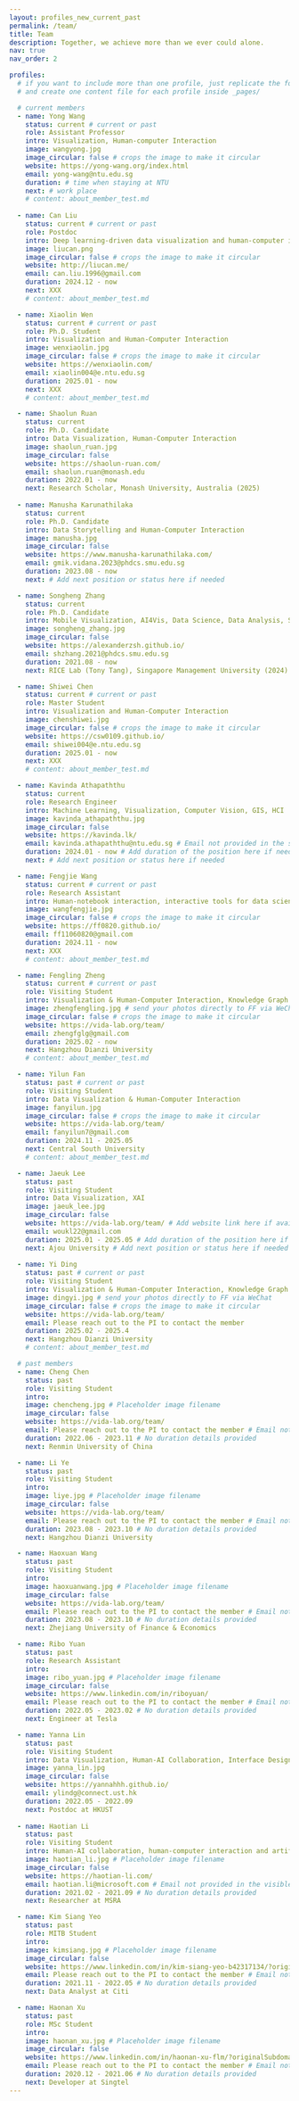 ```yaml
---
layout: profiles_new_current_past
permalink: /team/
title: Team
description: Together, we achieve more than we ever could alone.
nav: true
nav_order: 2

profiles:
  # if you want to include more than one profile, just replicate the following block
  # and create one content file for each profile inside _pages/

  # current members
  - name: Yong Wang
    status: current # current or past
    role: Assistant Professor
    intro: Visualization, Human-computer Interaction
    image: wangyong.jpg
    image_circular: false # crops the image to make it circular
    website: https://yong-wang.org/index.html
    email: yong-wang@ntu.edu.sg
    duration: # time when staying at NTU
    next: # work place
    # content: about_member_test.md
  
  - name: Can Liu
    status: current # current or past
    role: Postdoc
    intro: Deep learning-driven data visualization and human-computer interaction
    image: liucan.png
    image_circular: false # crops the image to make it circular
    website: http://liucan.me/
    email: can.liu.1996@gmail.com
    duration: 2024.12 - now
    next: XXX
    # content: about_member_test.md

  - name: Xiaolin Wen
    status: current # current or past
    role: Ph.D. Student
    intro: Visualization and Human-Computer Interaction
    image: wenxiaolin.jpg
    image_circular: false # crops the image to make it circular
    website: https://wenxiaolin.com/
    email: xiaolin004@e.ntu.edu.sg
    duration: 2025.01 - now
    next: XXX
    # content: about_member_test.md

  - name: Shaolun Ruan
    status: current
    role: Ph.D. Candidate
    intro: Data Visualization, Human-Computer Interaction
    image: shaolun_ruan.jpg
    image_circular: false
    website: https://shaolun-ruan.com/
    email: shaolun.ruan@monash.edu
    duration: 2022.01 - now
    next: Research Scholar, Monash University, Australia (2025)
  
  - name: Manusha Karunathilaka
    status: current
    role: Ph.D. Candidate
    intro: Data Storytelling and Human-Computer Interaction
    image: manusha.jpg
    image_circular: false
    website: https://www.manusha-karunathilaka.com/
    email: gmik.vidana.2023@phdcs.smu.edu.sg
    duration: 2023.08 - now
    next: # Add next position or status here if needed

  - name: Songheng Zhang
    status: current
    role: Ph.D. Candidate
    intro: Mobile Visualization, AI4Vis, Data Science, Data Analysis, Statistics
    image: songheng_zhang.jpg
    image_circular: false
    website: https://alexanderzsh.github.io/
    email: shzhang.2021@phdcs.smu.edu.sg
    duration: 2021.08 - now
    next: RICE Lab (Tony Tang), Singapore Management University (2024)

  - name: Shiwei Chen
    status: current # current or past
    role: Master Student
    intro: Visualization and Human-Computer Interaction
    image: chenshiwei.jpg
    image_circular: false # crops the image to make it circular
    website: https://csw0109.github.io/
    email: shiwei004@e.ntu.edu.sg
    duration: 2025.01 - now
    next: XXX
    # content: about_member_test.md

  - name: Kavinda Athapaththu
    status: current
    role: Research Engineer
    intro: Machine Learning, Visualization, Computer Vision, GIS, HCI
    image: kavinda_athapaththu.jpg
    image_circular: false
    website: https://kavinda.lk/
    email: kavinda.athapaththu@ntu.edu.sg # Email not provided in the source
    duration: 2024.01 - now # Add duration of the position here if needed
    next: # Add next position or status here if needed

  - name: Fengjie Wang
    status: current # current or past
    role: Research Assistant
    intro: Human-notebook interaction, interactive tools for data science
    image: wangfengjie.jpg
    image_circular: false # crops the image to make it circular
    website: https://ff0820.github.io/
    email: ff11060820@gmail.com
    duration: 2024.11 - now
    next: XXX
    # content: about_member_test.md

  - name: Fengling Zheng
    status: current # current or past
    role: Visiting Student
    intro: Visualization & Human-Computer Interaction, Knowledge Graph
    image: zhengfengling.jpg # send your photos directly to FF via WeChat
    image_circular: false # crops the image to make it circular
    website: https://vida-lab.org/team/
    email: zhengfglg@gmail.com
    duration: 2025.02 - now
    next: Hangzhou Dianzi University
    # content: about_member_test.md

  - name: Yilun Fan
    status: past # current or past
    role: Visiting Student
    intro: Data Visualization & Human-Computer Interaction
    image: fanyilun.jpg
    image_circular: false # crops the image to make it circular
    website: https://vida-lab.org/team/
    email: fanyilun7@gmail.com 
    duration: 2024.11 - 2025.05
    next: Central South University
    # content: about_member_test.md

  - name: Jaeuk Lee
    status: past
    role: Visiting Student
    intro: Data Visualization, XAI
    image: jaeuk_lee.jpg
    image_circular: false
    website: https://vida-lab.org/team/ # Add website link here if available
    email: woukl22@gmail.com
    duration: 2025.01 - 2025.05 # Add duration of the position here if needed
    next: Ajou University # Add next position or status here if needed
 
  - name: Yi Ding
    status: past # current or past
    role: Visiting Student
    intro: Visualization & Human-Computer Interaction, Knowledge Graph
    image: dingyi.jpg # send your photos directly to FF via WeChat
    image_circular: false # crops the image to make it circular
    website: https://vida-lab.org/team/
    email: Please reach out to the PI to contact the member
    duration: 2025.02 - 2025.4
    next: Hangzhou Dianzi University
    # content: about_member_test.md

  # past members
  - name: Cheng Chen
    status: past
    role: Visiting Student
    intro: 
    image: chencheng.jpg # Placeholder image filename
    image_circular: false
    website: https://vida-lab.org/team/
    email: Please reach out to the PI to contact the member # Email not provided in the visible content
    duration: 2022.06 - 2023.11 # No duration details provided
    next: Renmin University of China

  - name: Li Ye
    status: past
    role: Visiting Student
    intro: 
    image: liye.jpg # Placeholder image filename
    image_circular: false
    website: https://vida-lab.org/team/
    email: Please reach out to the PI to contact the member # Email not provided in the visible content
    duration: 2023.08 - 2023.10 # No duration details provided
    next: Hangzhou Dianzi University

  - name: Haoxuan Wang
    status: past
    role: Visiting Student
    intro: 
    image: haoxuanwang.jpg # Placeholder image filename
    image_circular: false
    website: https://vida-lab.org/team/
    email: Please reach out to the PI to contact the member # Email not provided in the visible content
    duration: 2023.08 - 2023.10 # No duration details provided
    next: Zhejiang University of Finance & Economics

  - name: Ribo Yuan
    status: past
    role: Research Assistant
    intro: 
    image: ribo_yuan.jpg # Placeholder image filename
    image_circular: false
    website: https://www.linkedin.com/in/riboyuan/
    email: Please reach out to the PI to contact the member # Email not provided in the visible content
    duration: 2022.05 - 2023.02 # No duration details provided
    next: Engineer at Tesla

  - name: Yanna Lin
    status: past
    role: Visiting Student
    intro: Data Visualization, Human-AI Collaboration, Interface Design
    image: yanna_lin.jpg
    image_circular: false
    website: https://yannahhh.github.io/
    email: ylindg@connect.ust.hk
    duration: 2022.05 - 2022.09
    next: Postdoc at HKUST
  
  - name: Haotian Li
    status: past
    role: Visiting Student
    intro: Human-AI collaboration, human-computer interaction and artificial intelligence
    image: haotian_li.jpg # Placeholder image filename
    image_circular: false
    website: https://haotian-li.com/
    email: haotian.li@microsoft.com # Email not provided in the visible content
    duration: 2021.02 - 2021.09 # No duration details provided
    next: Researcher at MSRA

  - name: Kim Siang Yeo
    status: past
    role: MITB Student
    intro: 
    image: kimsiang.jpg # Placeholder image filename
    image_circular: false
    website: https://www.linkedin.com/in/kim-siang-yeo-b42317134/?originalSubdomain=sg
    email: Please reach out to the PI to contact the member # Email not provided in the visible content
    duration: 2021.11 - 2022.05 # No duration details provided
    next: Data Analyst at Citi

  - name: Haonan Xu
    status: past
    role: MSc Student
    intro: 
    image: haonan_xu.jpg # Placeholder image filename
    image_circular: false
    website: https://www.linkedin.com/in/haonan-xu-flm/?originalSubdomain=sg
    email: Please reach out to the PI to contact the member # Email not provided in the visible content
    duration: 2020.12 - 2021.06 # No duration details provided
    next: Developer at Singtel
---
```

